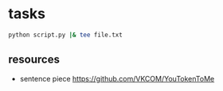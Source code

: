 # tasks

```bash
python script.py |& tee file.txt
```

## resources

* sentence piece <https://github.com/VKCOM/YouTokenToMe>

